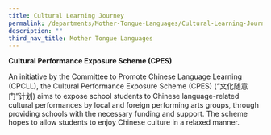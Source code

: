 ```yaml
---
title: Cultural Learning Journey
permalink: /departments/Mother-Tongue-Languages/Cultural-Learning-Journey/
description: ""
third_nav_title: Mother Tongue Languages
---
```


**Cultural Performance Exposure Scheme (CPES)**

 

An initiative by the Committee to Promote Chinese Language Learning (CPCLL), the Cultural Performance Exposure Scheme (CPES) (“文化随意门”计划) aims to expose school students to Chinese language-related cultural performances by local and foreign performing arts groups, through providing schools with the necessary funding and support. The scheme hopes to allow students to enjoy Chinese culture in a relaxed manner.